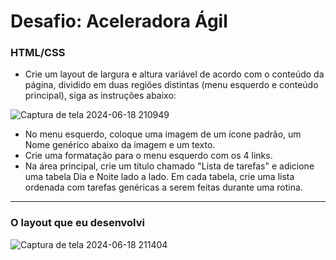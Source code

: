 # Desafio: Aceleradora Ágil

### HTML/CSS
* Crie um layout de largura e altura variável de acordo com o conteúdo da página, dividido em duas
regiões distintas (menu esquerdo e conteúdo principal), siga as instruções abaixo:

![Captura de tela 2024-06-18 210949](https://github.com/Italoliraa/Desafio-ProcSeletivo/assets/143004026/ed14ff60-68a9-4436-bcdf-fd8fe6a3c6c5)

* No menu esquerdo, coloque uma imagem de um ícone padrão, um Nome genérico abaixo da imagem e
um texto.
* Crie uma formatação para o menu esquerdo com os 4 links.
* Na área principal, crie um título chamado "Lista de tarefas" e adicione uma tabela Dia e Noite
lado a lado. Em cada tabela, crie uma lista ordenada com tarefas genéricas a serem feitas
durante uma rotina.
---

### O layout que eu desenvolvi

![Captura de tela 2024-06-18 211404](https://github.com/Italoliraa/Desafio-ProcSeletivo/assets/143004026/724777f5-3bb7-4868-9aa8-d3a8515336c4)
